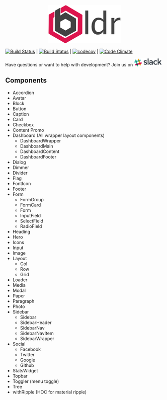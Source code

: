 <p align="center"><img src="/docs/assets/logo-small.png"></p>

[![Build Status](https://drone.boldr.io/api/badges/boldr/boldr-ui/status.svg)](https://drone.boldr.io/boldr/boldr-ui) |
[![Build Status](https://travis-ci.org/boldr/boldr-ui.svg?branch=master)](https://travis-ci.org/boldr/boldr-ui) |  [![codecov](https://codecov.io/gh/boldr/boldr-ui/branch/master/graph/badge.svg)](https://codecov.io/gh/boldr/boldr-ui) |  [![Code Climate](https://codeclimate.com/github/boldr/boldr-ui/badges/gpa.svg)](https://codeclimate.com/github/boldr/boldr-ui)


Have questions or want to help with development? Join us on <a href="https://slack.boldr.io" target="blank"><img src="/docs/assets/slack-logo.png" height="25" /></a>


## Components
- Accordion
- Avatar
- Block
- Button
- Caption
- Card
- Checkbox
- Content Promo
- Dashboard  (All wrapper layout components)
  - DashboardWrapper
  - DashboardMain
  - DashboardContent
  - DashboardFooter
- Dialog
- Dimmer
- Divider
- Flag
- FontIcon
- Footer
- Form
  - FormGroup
  - FormCard
  - Form
  - InputField
  - SelectField
  - RadioField
- Heading
- Hero
- Icons
- Input
- Image
- Layout
  - Col
  - Row
  - Grid
- Loader
- Media
- Modal
- Paper
- Paragraph
- Photo
- Sidebar
  - Sidebar
  - SidebarHeader
  - SidebarNav
  - SidebarNavItem
  - SidebarWrapper
- Social
  - Facebook
  - Twitter
  - Google
  - Github
- StatsWidget
- Topbar
- Toggler (menu toggle)
- Tree
- withRipple (HOC for material ripple)


